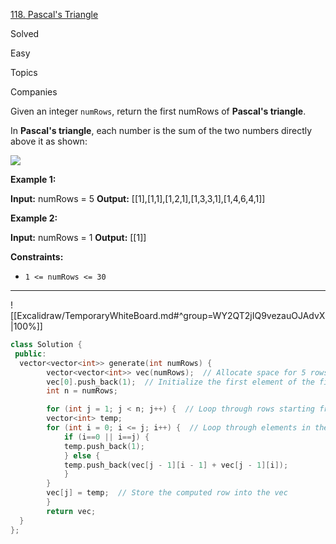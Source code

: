 
[118. Pascal's Triangle](https://leetcode.com/problems/pascals-triangle/)

Solved

Easy

Topics

Companies

Given an integer `numRows`, return the first numRows of **Pascal's triangle**.

In **Pascal's triangle**, each number is the sum of the two numbers directly above it as shown:

![](https://upload.wikimedia.org/wikipedia/commons/0/0d/PascalTriangleAnimated2.gif)

**Example 1:**

**Input:** numRows = 5
**Output:** [[1],[1,1],[1,2,1],[1,3,3,1],[1,4,6,4,1]]

**Example 2:**

**Input:** numRows = 1
**Output:** [[1]]

**Constraints:**

- `1 <= numRows <= 30`
----

![[Excalidraw/TemporaryWhiteBoard.md#^group=WY2QT2jIQ9vezauOJAdvX|100%]]


```cpp
class Solution {
 public:
  vector<vector<int>> generate(int numRows) {
        vector<vector<int>> vec(numRows);  // Allocate space for 5 rows initially
        vec[0].push_back(1);  // Initialize the first element of the first row
        int n = numRows;

        for (int j = 1; j < n; j++) {  // Loop through rows starting from 1
        vector<int> temp;
        for (int i = 0; i <= j; i++) {  // Loop through elements in the row
            if (i==0 || i==j) {
            temp.push_back(1);
            } else {
            temp.push_back(vec[j - 1][i - 1] + vec[j - 1][i]);
            }
        }
        vec[j] = temp;  // Store the computed row into the vec
        }
        return vec;
  }
};

```

